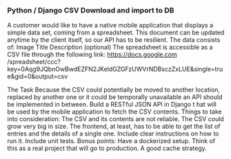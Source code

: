 ### Python / Django CSV Download and import to DB

A customer would like to have a native mobile application that displays a simple data set, coming from a
spreadsheet. This document can be updated anytime by the client itself, so our API has to be resilient.
The data consists of:
Image
Title
Description (optional)
The spreadsheet is accessible as a CSV file through the following link: https://docs.google.com
/spreadsheet/ccc?
key=0Aqg9JQbnOwBwdEZFN2JKeldGZGFzUWVrNDBsczZxLUE&single=true&gid=0&output=csv

The Task
Because the CSV could potentially be moved to another location, replaced by another one or it could be
temporally unavailable an API should be implemented in between. Build a RESTful JSON API in Django t
hat will be used by the mobile application to fetch the CSV contents.
Things to take into consideration:
The CSV and its contents are not reliable.
The CSV could grow very big in size.
The frontend, at least, has to be able to get the list of entries and the details of a single one.
Include clear instructions on how to run it.
Include unit tests.
Bonus points:
Have a dockerized setup.
Think of this as a real project that will go to production.
A good cache strategy.
